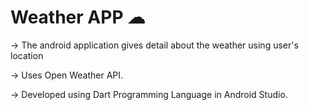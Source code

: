 
# Weather APP ☁

-> The android application gives detail about the weather using user's location

-> Uses Open Weather API.

-> Developed using Dart Programming Language in Android Studio.
